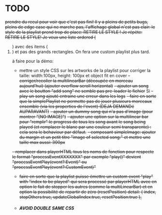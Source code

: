 # TODO

~~prendre du recul pour voir que c'est pas fini! Il y a pleins de petits bugs, pleins de edge case qui ne marche pas, l'affichage global n'est pas clair: le style de la playlist prend trop de place: RETIRE LE STYLE ! Je répète: RETIRE LE STYLE! Je veux une liste ordered (<ol>) avec des items (<li>) et pas des grands rectangles. On fera une custom playlist plus tard.~~

à faire pour la démo:

-  mettre un style CSS sur les artworks de la playlist pour corriger la taille: width:100px, height: 100px et object fit en cover
~~-  corriger/recoller la multilinearBar (découpée en morceau aujourd'hui) (ajouter overflow scroll horizontal)~~
   ~~- ajouter un song avec le boutton "add song" ne semble pas pre-loader le fichier~~ Si
   ~~- play un song ajouté entraine une erreur dans les logs~~
   ~~- faire en sorte que la simplePlaylist ne permette pas de jouer plusieurs morceaux ensemble (via les properties de l'event) (DEJA DEMANDé AUPARAVANT)~~
   ~~- ajouter un dummy song qui n'a pas d'image (pour montrer "[NO IMAGE]")~~
~~-  ajouter une option sur la multilinear bar pour "remplir" le progress de tous les song avant le song being played (et remplacer le blanc par une couleur semi transparente) : cela sera le behaviour par défaut.~~
   ~~- composant simpleImage: ajouter du margin et un petit titre "image of selected song:" et mettre une taille max aussi: 300px~~

~~-  remplacer dans playerHTML tous les noms de fonction pour respecte le format "processEventXXXXXXX" par exemple "play()" devient "processEventPlay(event?:Event)" ou "processEventPlay(event?:CustomEvent)"~~
-  ~~faire en sorte que la playlist puisse émettre un custom event "play" with "index to be played" qui sera processé par playerHTML avec en option le fait de stopper les autres (comme la multiLinearBar) et en option la possibilité de repartir de zéro (resetPosition)
   detail: { index, stopOthers:true, updateGlobalIndex:true, resetPosition:true },~~

-  ##### AVOID DOUBLE SAME CSS
